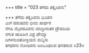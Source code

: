 +++
title = "023 ತೆಗೆದು ತಕ್ಕೈಸಿದನು"

+++
ತೆಗೆದು ತಕ್ಕೈಸಿದನು ಭೂಪನ  
ಮಿಗೆ ಹರುಷದಲಿ ಭೀಮ ಪಾರ್ಥರ  
ನೆಗಹಿ ಮೈದಡವಿದನು ಮಾದ್ರೀಸುತರ ದ್ರೌಪದಿಯ   
ನಗುತ ಋಷಿಜನ ವಿಪ್ರ ಧೌಮ್ಯಾ  
ದಿಗಳನುಚಿತೋಕ್ತಿಯಲಿ ಮನ್ನಿಸು  
ತಗಧರನು ನೋಡಿದನು ಜಂಬೂಫಲದ ಘನತರುವ     ॥23॥